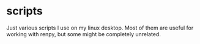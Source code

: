 # scripts
Just various scripts I use on my linux desktop.
Most of them are useful for working with renpy, but some might be completely unrelated.
